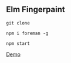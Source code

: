 Elm Fingerpaint
---------------

`git clone`

`npm i foreman -g`

`npm start`

[Demo](https://rphansen91.github.io/elm-fingerpaint/dist)
